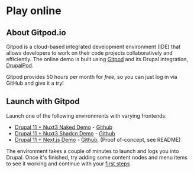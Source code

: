 # Play online

## About Gitpod.io

Gitpod is a cloud-based integrated development environment (IDE) that allows developers to work on their code projects collaboratively and efficiently. The online demo is built using [Gitpod](https://gitpod.io) and its Drupal integration, [DrupalPod](https://www.drupal.org/docs/develop/development-tools/drupalpod/getting-started).


Gitpod provides 50 hours per month for *free*, so you can just log in via GitHub and give it a try!


## Launch with Gitpod

Launch one of the following environments with varying frontends:

- [Drupal 11 + Nuxt3 Naked Demo](https://gitpod.io/new/#DP_PROJECT_NAME=lupus_decoupled,DP_ISSUE_BRANCH=1.x,DP_PROJECT_TYPE=project_module,DP_MODULE_VERSION=1.x,DP_CORE_VERSION=10.3,DP_PATCH_FILE=,FRONTEND_REPOSITORY=https%3A%2F%2Fgithub.com%2Fdrunomics%2Flupus-decoupled-nuxt3-demo,CUSTOM_ELEMENTS_VERSION=3.*,DP_INSTALL_PROFILE=standard/https://github.com/drunomics/lupus-decoupled-project/tree/main) -  [Github](https://github.com/drunomics/lupus-decoupled-nuxt3-demo)
- [Drupal 11 + Nuxt3 Shadcn Demo](https://gitpod.io/new/#DP_PROJECT_NAME=lupus_decoupled,DP_ISSUE_BRANCH=1.x,DP_PROJECT_TYPE=project_module,DP_MODULE_VERSION=1.x,DP_CORE_VERSION=10.3,DP_PATCH_FILE=,FRONTEND_REPOSITORY=https%3A%2F%2Fgithub.com%2Fdrunomics%2Flupus-decoupled-nuxt3-demo-shadcn,CUSTOM_ELEMENTS_VERSION=3.*,DP_INSTALL_PROFILE=standard/https://github.com/drunomics/lupus-decoupled-project/tree/main) - [Github](https://github.com/drunomics/lupus-decoupled-nuxt3-demo-shadcn)
- [Drupal 11 + Next.js Demo](https://gitpod.io/new/#DP_PROJECT_NAME=lupus_decoupled,DP_ISSUE_BRANCH=1.x,DP_PROJECT_TYPE=project_module,DP_MODULE_VERSION=1.x,DP_PATCH_FILE=,FRONTEND_REPOSITORY=https%3A%2F%2Fgithub.com%2Fdrunomics%2Flupus-decoupled-nextjs-demo,CUSTOM_ELEMENTS_VERSION=3.*,DP_INSTALL_PROFILE=standard/https://github.com/drunomics/lupus-decoupled-project/tree/main) - [Github](https://github.com/drunomics/lupus-decoupled-nextjs-demo), (Proof of-concept, see README)


The environment takes a couple of minutes to launch and logs you into Drupal. Once it's finished, try adding some content nodes and menu items to see it working and continue with your [first steps](/get-started/first-steps)

